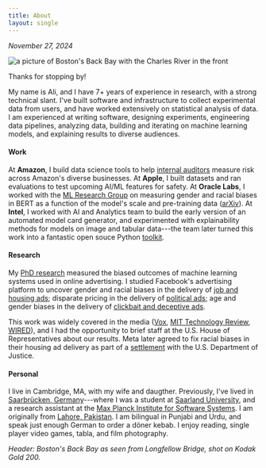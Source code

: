 ```yaml
---
title: About
layout: single
---
```

*November 27, 2024*

![a picture of Boston's Back Bay with the Charles River in the front](/images/boston.jpg)

Thanks for stopping by!

My name is Ali, and I have 7+ years of experience in research, with a strong technical slant. I've built software and infrastructure to collect experimental data from users, and have worked extensively on statistical analysis of data. I am experienced at writing software, designing experiments, engineering data pipelines, analyzing data, building and iterating on machine learning models, and explaining results to diverse audiences.

#### Work
At **Amazon**, I build data science tools to help [internal auditors](https://amazon.jobs/content/en/teams/fgbs/internal-audit) measure risk across Amazon's diverse businesses. At **Apple**, I built datasets and ran evaluations to test upcoming AI/ML features for safety. At **Oracle Labs**, I worked with the [ML Research Group](https://labs.oracle.com/pls/apex/f?p=94065:12:11060783655161:7) on measuring gender and racial biases in BERT as a function of the model's scale and pre-training data ([arXiv](https://arxiv.org/abs/2407.21058)). At **Intel**, I worked with AI and Analytics team to build the early version of an automated model card generator, and experimented with explainability methods for models on image and tabular data---the team later turned this work into a fantastic open souce Python [toolkit](https://github.com/intel/intel-xai-tools).


#### Research
My [PhD research](/papers/phd-thesis-mali.pdf) measured the biased outcomes of machine learning systems used in online advertising. I studied Facebook's advertising platform to uncover gender and racial biases in the delivery of [job and housing ads](/papers/disc-through-opt.pdf); disparate pricing in the delivery of [political ads](/papers/ali-2021-wsdm.pdf); age and gender biases in the delivery of [clickbait and deceptive ads](/papers/usenixsecurity23-ali.pdf).
<!-- To measure these effects, I designed experiments, built data collection pipelines, and ran statistical analyses on data. -->

This work was widely covered in the media ([Vox](https://www.youtube.com/watch?v=2wVPyiyukQc), [MIT Technology Review](https://www.technologyreview.com/s/613274/facebook-algorithm-discriminates-ai-bias/), [WIRED](https://www.wired.com/story/facebooks-ad-system-discrimination/)), and I had the opportunity to brief staff at the U.S. House of Representatives about our results. Meta later agreed to fix racial biases in their housing ad delivery as part of a [settlement](https://www.wired.com/story/facebooks-ad-system-discrimination/) with the U.S. Department of Justice.

#### Personal
I live in Cambridge, MA, with my wife and daugther. Previously, I've lived in [Saarbrücken, Germany](https://www.youtube.com/watch?v=OrtkqXzPG-c)---where I was a student at [Saarland University](https://www.uni-saarland.de/en/home.html), and a research assistant at the [Max Planck Institute for Software Systems](https://mpi-sws.org/). I am originally from [Lahore, Pakistan](https://youtu.be/N7kvo94PKN4?t=126). I am bilingual in Punjabi and Urdu, and speak just enough German to order a döner kebab. I enjoy reading, single player video games, tabla, and film photography.
<!-- Back in Lahore, I used to be a backend engineer at a small music startup called [Patari](https://en.wikipedia.org/wiki/Patari_(service)). -->


<!-- #### Tools
Across these roles, I've used a variety of tools, including scientific Python---TensorFlow, Keras, PyTorch, HuggingFace, scikit-learn, matplotlib, networkx etc.

frequently used tools like , Docker, AWS, SQL, among many others.
**Tools** I used in this work frequently involved Python (, PyTorch, HuggingFace, networkx), JavaScript, SQL, R, Spark, and others. -->

*Header: Boston's Back Bay as seen from Longfellow Bridge, shot on Kodak Gold 200.*